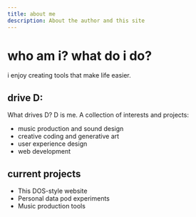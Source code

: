 ```yaml
---
title: about me
description: About the author and this site
---
```


# who am i? what do i do? 

i enjoy creating tools that make life easier.

<section>

## drive D:
What drives D? D is me. A collection of interests and projects:

- music production and sound design
- creative coding and generative art
- user experience design
- web development

</section>

<section>

## current projects
- This DOS-style website
- Personal data pod experiments
- Music production tools

</section>